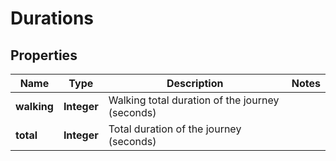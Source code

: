
# Durations

## Properties
Name | Type | Description | Notes
------------ | ------------- | ------------- | -------------
**walking** | **Integer** | Walking total duration of the journey (seconds) | 
**total** | **Integer** | Total duration of the journey (seconds) | 



